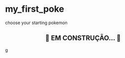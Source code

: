# my_first_poke
choose your starting pokemon

<h2 align="center"> 
    🚧  EM CONSTRUÇÃO...  🚧
</h2>
g